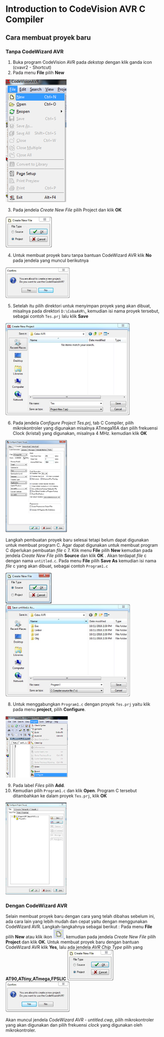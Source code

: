 # Introduction to CodeVision AVR C Compiler
## Cara membuat proyek baru
### Tanpa CodeWizard AVR
1. Buka program CodeVision AVR pada *dekstop* dengan klik ganda icon (cvavr2 - Shortcut)
2. Pada menu **File** pilih **New**
<img src="/images/newfile.png" height="400">

3. Pada jendela *Create New File* pilih Project dan klik **OK**
<img src="/images/project.JPG" height="100">

4. Untuk membuat proyek baru tanpa bantuan CodeWizard AVR klik **No** pada jendela yang muncul berikutnya
<img src="/images/no wizard.JPG" height="100">

5. Setelah itu pilih direktori untuk menyimpan proyek yang akan dibuat, misalnya pada direktori ```D:\CobaAVR\```, kemudian isi nama proyek tersebut, sebagai contoh ```Tes.prj``` lalu klik **Save**
<img src="/images/save.JPG" height="300">

6. Pada jendela *Configure Project Tes.prj*, tab C Compiler, pilih mikrokontroler yang digunakan misalnya ATmega16A dan pilih frekuensi Clock (kristal) yang digunakan, misalnya 4 MHz. kemudian klik **OK** 
<img src="/images/configure.JPG" height="300">

Langkah pembuatan proyek baru selesai tetapi belum dapat digunakan untuk membuat program C. Agar dapat digunakan untuk membuat program C diperlukan pembuatan *file* c
7. Klik menu **File** pilih **New** kemudian pada jendela *Create New File* pilih **Source** dan klik **OK** . Akan terdapat *file* c dengan nama ```untitled.c```. Pada menu **File** pilih **Save As** kemudian isi nama *file* c yang akan dibuat, sebagai contoh ```Program1.c```

<img src="/images/source.JPG" height="100"> <img src="/images/file c.JPG" height="300">

8. Untuk menggabungkan ```Program1.c``` dengan proyek ```Tes.prj``` yaitu klik pada menu **project**, pilih **Configure**.
<img src="/images/project-configure.png" height="200">

9. Pada label *Files* pilih **Add**.
10. Kemudian pilih ```Program1.c``` dan klik **Open**. Program C tersebut ditambahkan ke dalam proyek ```Tes.prj```, klik **OK**
<img src="/images/add c.JPG" height="300">

### Dengan CodeWizard AVR
Selain membuat proyek baru dengan cara yang telah dibahas sebelum ini, ada cara lain yang lebih mudah dan cepat yaitu dengan menggunakan CodeWizard AVR.
Langkah-langkahnya sebagai berikut :
Pada menu **File** pilih **New** atau klik ikon <img src="/images/icon.JPG" height="30">, kemudian pada jendela *Create New File* pilih **Project** dan klik **OK**. Untuk membuat proyek baru dengan bantuan CodeWizard AVR klik **Yes**, lalu ada jendela *AVR Chip Type* pilih yang **AT90,ATtiny,ATmega,FPSLIC**
<img src="/images/project.JPG" height="100"> <img src="/images/yes wizard.JPG" height="100">

Akan muncul jendela *CodeWizard AVR - untitled.cwp*, pilih mikrokontroler yang akan digunakan dan pilih frekuensi *clock* yang digunakan oleh mikrokontroler.
